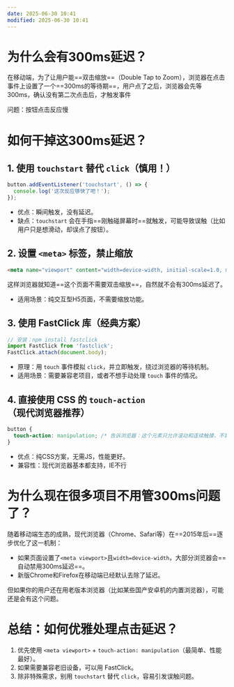 ```yaml
---
date: 2025-06-30 10:41
modified: 2025-06-30 10:41
---
```


# 为什么会有300ms延迟？

在移动端，为了让用户能==双击缩放==（Double Tap to Zoom），浏览器在点击事件上设置了一个==300ms的等待期==，用户点了之后，浏览器会先等300ms，确认没有第二次点击后，才触发事件

问题：按钮点击反应慢

# 如何干掉这300ms延迟？

## 1. 使用 `touchstart` 替代 `click`（慎用！）

```js
button.addEventListener('touchstart', () => {
  console.log('这次反应够快了吧！');
});
```

- 优点：瞬间触发，没有延迟。  
- 缺点：`touchstart` 会在手指==刚触碰屏幕时==就触发，可能导致误触（比如用户只是想滑动，却误点了按钮）。

## 2. 设置 `<meta>` 标签，禁止缩放

```html
<meta name="viewport" content="width=device-width, initial-scale=1.0, maximum-scale=1.0, user-scalable=no">
```

这样浏览器就知道==这个页面不需要双击缩放==，自然就不会有300ms延迟了。  

- 适用场景：纯交互型H5页面，不需要缩放功能。

## 3. 使用 FastClick 库（经典方案）

```js
// 安装：npm install fastclick
import FastClick from 'fastclick';
FastClick.attach(document.body);
```

- 原理：用 `touch` 事件模拟 `click`，并立即触发，绕过浏览器的等待机制。  
- 适用场景：需要兼容老项目，或者不想手动处理 `touch` 事件的情况。

## 4. 直接使用 CSS 的 `touch-action`（现代浏览器推荐）

```css
button {
  touch-action: manipulation; /* 告诉浏览器：这个元素只允许滚动和连续触摸，不需要双击缩放 */
}
```

- 优点：纯CSS方案，无需JS，性能更好。  
- 兼容性：现代浏览器基本都支持，IE不行

# 为什么现在很多项目不用管300ms问题了？

随着移动端生态的成熟，现代浏览器（Chrome、Safari等）在==2015年后==逐步优化了这一机制：

- 如果页面设置了`<meta viewport>`且`width=device-width`，大部分浏览器会==自动禁用300ms延迟==。
- 新版Chrome和Firefox在移动端已经默认去除了延迟。

但如果你的用户还在用老版本浏览器（比如某些国产安卓机的内置浏览器），可能还是会有这个问题。

# 总结：如何优雅处理点击延迟？

1. 优先使用 `<meta viewport>` + `touch-action: manipulation`（最简单、性能最好）。
2. 如果需要兼容老旧设备，可以用 FastClick。
3. 除非特殊需求，别用 `touchstart` 替代 `click`，容易引发误触问题。
